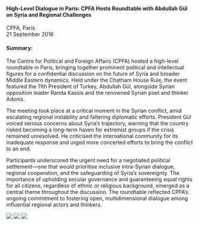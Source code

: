 <h4>High-Level Dialogue in Paris: CPFA Hosts Roundtable with Abdullah Gül on Syria and Regional Challenges</h4>


CPFA, Paris 
<br>
21 September 2016


<h4>Summary:</h4>

The Centre for Political and Foreign Affairs (CPFA) hosted a high-level roundtable in Paris, bringing together prominent political and intellectual figures for a confidential discussion on the future of Syria and broader Middle Eastern dynamics. Held under the Chatham House Rule, the event featured the 11th President of Turkey, Abdullah Gül, alongside Syrian opposition leader Randa Kassis and the renowned Syrian poet and thinker Adonis.

The meeting took place at a critical moment in the Syrian conflict, amid escalating regional instability and faltering diplomatic efforts. President Gül voiced serious concerns about Syria’s trajectory, warning that the country risked becoming a long-term haven for extremist groups if the crisis remained unresolved. He criticised the international community for its inadequate response and urged more concerted efforts to bring the conflict to an end.

Participants underscored the urgent need for a negotiated political settlement—one that would prioritise inclusive intra-Syrian dialogue, regional cooperation, and the safeguarding of Syria’s sovereignty. The importance of upholding secular governance and guaranteeing equal rights for all citizens, regardless of ethnic or religious background, emerged as a central theme throughout the discussion. The roundtable reflected CPFA’s ongoing commitment to fostering open, multidimensional dialogue among influential regional actors and thinkers.

![](67.jpg)
![](68.jpeg)
![](69.jpg)
<p></p>

